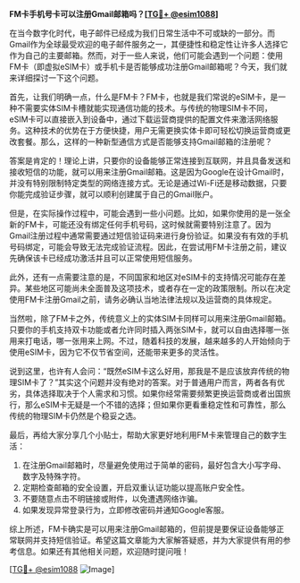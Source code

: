 **FM卡手机号卡可以注册Gmail邮箱吗？[[TG💪+ @esim1088](https://t.me/s/esim1088)]**

在当今数字化时代，电子邮件已经成为我们日常生活中不可或缺的一部分。而Gmail作为全球最受欢迎的电子邮件服务之一，其便捷性和稳定性让许多人选择它作为自己的主要邮箱。然而，对于一些人来说，他们可能会遇到一个问题：使用FM卡（即虚拟eSIM卡）或手机卡是否能够成功注册Gmail邮箱呢？今天，我们就来详细探讨一下这个问题。

首先，让我们明确一点，什么是FM卡？FM卡，也就是我们常说的eSIM卡，是一种不需要实体SIM卡槽就能实现通信功能的技术。与传统的物理SIM卡不同，eSIM卡可以直接嵌入到设备中，通过下载运营商提供的配置文件来激活网络服务。这种技术的优势在于方便快捷，用户无需更换实体卡即可轻松切换运营商或更改套餐。那么，这样的一种新型通信方式是否能够支持Gmail邮箱的注册呢？

答案是肯定的！理论上讲，只要你的设备能够正常连接到互联网，并且具备发送和接收短信的功能，就可以用来注册Gmail邮箱。这是因为Google在设计Gmail时，并没有特别限制特定类型的网络连接方式。无论是通过Wi-Fi还是移动数据，只要你能完成验证步骤，就可以顺利创建属于自己的Gmail账户。

但是，在实际操作过程中，可能会遇到一些小问题。比如，如果你使用的是一张全新的FM卡，可能还没有绑定任何手机号码，这时候就需要特别注意了。因为Gmail注册过程中通常需要通过短信验证码来进行身份验证。如果没有有效的手机号码绑定，可能会导致无法完成验证流程。因此，在尝试用FM卡注册之前，建议先确保该卡已经成功激活并且可以正常使用短信服务。

此外，还有一点需要注意的是，不同国家和地区对eSIM卡的支持情况可能存在差异。某些地区可能尚未全面普及这项技术，或者存在一定的政策限制。所以在决定使用FM卡注册Gmail之前，请务必确认当地法律法规以及运营商的具体规定。

当然啦，除了FM卡之外，传统意义上的实体SIM卡同样可以用来注册Gmail邮箱。只要你的手机支持双卡功能或者允许同时插入两张SIM卡，就可以自由选择哪一张用来打电话，哪一张用来上网。不过，随着科技的发展，越来越多的人开始倾向于使用eSIM卡，因为它不仅节省空间，还能带来更多的灵活性。

说到这里，也许有人会问：“既然eSIM卡这么好用，那我是不是应该放弃传统的物理SIM卡了？”其实这个问题并没有绝对的答案。对于普通用户而言，两者各有优劣，具体选择取决于个人需求和习惯。如果你经常需要频繁更换运营商或者出国旅行，那么eSIM卡无疑是一个不错的选择；但如果你更看重稳定性和可靠性，那么传统的物理SIM卡仍然是个稳妥之选。

最后，再给大家分享几个小贴士，帮助大家更好地利用FM卡来管理自己的数字生活：

1. 在注册Gmail邮箱时，尽量避免使用过于简单的密码，最好包含大小写字母、数字及特殊字符。
2. 定期检查邮箱的安全设置，开启双重认证功能以提高账户安全性。
3. 不要随意点击不明链接或附件，以免遭遇网络诈骗。
4. 如果发现异常登录行为，立即修改密码并通知Google客服。

综上所述，FM卡确实是可以用来注册Gmail邮箱的，但前提是要保证设备能够正常联网并支持短信验证。希望这篇文章能为大家解答疑惑，并为大家提供有用的参考信息。如果还有其他相关问题，欢迎随时提问哦！

[[TG💪+ @esim1088](https://t.me/s/esim1088) ![Image](https://i.postimg.cc/4NQfJmqS/Snipaste-2025-05-13-00-14-12.png)]